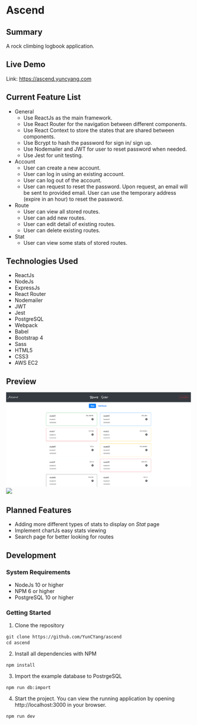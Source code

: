 # Ascend

## Summary
A rock climbing logbook application.

## Live Demo
Link: https://ascend.yuncyang.com

## Current Feature List
- General
  - Use ReactJs as the main framework.
  - Use React Router for the navigation between different components.
  - Use React Context to store the states that are shared between components.
  - Use Bcrypt to hash the password for sign in/ sign up.
  - Use Nodemailer and JWT for user to reset password when needed.
  - Use Jest for unit testing.
- Account
  - User can create a new account.
  - User can log in using an existing account.
  - User can log out of the account.
  - User can request to reset the password. Upon request, an email will be sent to provided email. User can use the temporary address (expire in an hour) to reset the password.
- Route
  - User can view all stored routes.
  - User can add new routes.
  - User can edit detail of existing routes.
  - User can delete existing routes.
- Stat
  - User can view some stats of stored routes.

## Technologies Used
- ReactJs
- NodeJs
- ExpressJs
- React Router
- Nodemailer
- JWT
- Jest
- PostgreSQL
- Webpack
- Babel
- Bootstrap 4
- Sass
- HTML5
- CSS3
- AWS EC2

## Preview
![](./server/public/images/ascend_log.png)
![](./server/public/images/lascend_detail.png)

## Planned Features
- Adding more different types of stats to display on *Stat* page
- Implement chartJs easy stats viewing
- Search page for better looking for routes

## Development
### System Requirements
- NodeJs 10 or higher
- NPM 6 or higher
- PostgreSQL 10 or higher

### Getting Started
1. Clone the repository
  ```
  git clone https://github.com/YunCYang/ascend
  cd ascend
  ```
2. Install all dependencies with NPM
  ```
  npm install
  ```
3. Import the example database to PostrgeSQL
  ```
  npm run db:import
  ```
4. Start the project. You can view the running application by opening http://localhost:3000 in your browser.
  ```
  npm run dev
  ```

